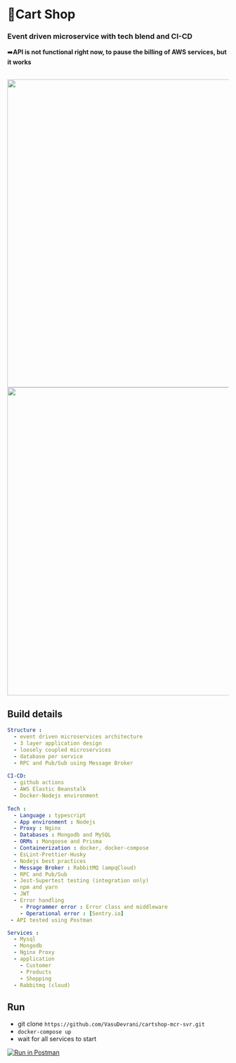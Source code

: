 # 🛒Cart Shop
### Event driven microservice with tech blend and CI-CD
➡️**API is not functional right now, to pause the billing of AWS services, but it works**

</br>

<img src="https://user-images.githubusercontent.com/101383635/235835542-ca1ff6df-8516-49a0-ac4a-e779ccd9c48b.png" width=700/>
<img src="https://user-images.githubusercontent.com/101383635/236002694-81b05db8-4423-4d9e-ac18-0aa2338729d8.png" width=700/>



## Build details

```yaml
Structure :
  - event driven microservices architecture
  - 3 layer application design
  - loosely coupled microservices
  - database per service
  - RPC and Pub/Sub using Message Broker
  
CI-CD:
  - github actions
  - AWS Elastic Beanstalk
  - Docker-Nodejs environment
  
Tech :
  - Language : typescript
  - App environment : Nodejs
  - Proxy : Nginx
  - Databases : Mongodb and MySQL
  - ORMs : Mongoose and Prisma
  - Containerization : docker, docker-compose
  - EsLint-Prettier-Husky
  - Nodejs best practices
  - Message Broker : RabbitMQ (ampqCloud)
  - RPC and Pub/Sub
  - Jest-Supertest testing (integration only)
  - npm and yarn
  - JWT
  - Error handling
    - Programmer error : Error class and middleware
    - Operational error : [Sentry.io]
 - API tested using Postman

Services :
  - Mysql
  - Mongodb
  - Nginx Proxy
  - application
    - Customer
    - Products
    - Shopping
  - Rabbitmq (cloud)
```

## Run
- git clone `https://github.com/VasuDevrani/cartshop-mcr-svr.git`
- `docker-compose up`
- wait for all services to start

[![Run in Postman](https://run.pstmn.io/button.svg)](https://app.getpostman.com/run-collection/24770121-448496c5-1d77-4e4c-898c-39da577c3b6a?action=collection%2Ffork&collection-url=entityId%3D24770121-448496c5-1d77-4e4c-898c-39da577c3b6a%26entityType%3Dcollection%26workspaceId%3D1a3ab5e7-5690-4728-a316-dec972dadd6f)
